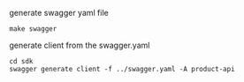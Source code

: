 generate swagger yaml file

```
make swagger
```

generate client from the swagger.yaml

```
cd sdk
swagger generate client -f ../swagger.yaml -A product-api
```
